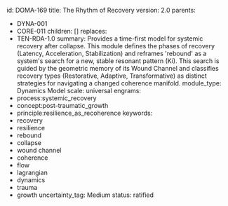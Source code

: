 id: DOMA-169
title: The Rhythm of Recovery
version: 2.0
parents:
- DYNA-001
- CORE-011
children: []
replaces:
- TEN-RDA-1.0
summary: Provides a time-first model for systemic recovery after collapse. This module
  defines the phases of recovery (Latency, Acceleration, Stabilization) and reframes
  'rebound' as a system's search for a new, stable resonant pattern (Ki). This search
  is guided by the geometric memory of its Wound Channel and classifies recovery types
  (Restorative, Adaptive, Transformative) as distinct strategies for navigating a
  changed coherence manifold.
module_type: Dynamics Model
scale: universal
engrams:
- process:systemic_recovery
- concept:post-traumatic_growth
- principle:resilience_as_recoherence
keywords:
- recovery
- resilience
- rebound
- collapse
- wound channel
- coherence
- flow
- lagrangian
- dynamics
- trauma
- growth
uncertainty_tag: Medium
status: ratified